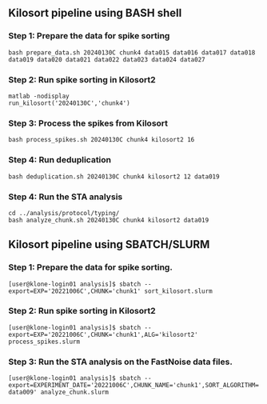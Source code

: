 
## Kilosort pipeline using BASH shell

### Step 1: Prepare the data for spike sorting

```console
bash prepare_data.sh 20240130C chunk4 data015 data016 data017 data018 data019 data020 data021 data022 data023 data024 data027
```

### Step 2: Run spike sorting in Kilosort2

```console
matlab -nodisplay
run_kilosort('20240130C','chunk4')
```

### Step 3: Process the spikes from Kilosort
```console
bash process_spikes.sh 20240130C chunk4 kilosort2 16
```

### Step 4: Run deduplication
```console
bash deduplication.sh 20240130C chunk4 kilosort2 12 data019
```

### Step 4: Run the STA analysis
```console
cd ../analysis/protocol/typing/
bash analyze_chunk.sh 20240130C chunk4 kilosort2 data019
```

## Kilosort pipeline using SBATCH/SLURM

### Step 1: Prepare the data for spike sorting.

```console
[user@klone-login01 analysis]$ sbatch --export=EXP='20221006C',CHUNK='chunk1' sort_kilosort.slurm
```

### Step 2: Run spike sorting in Kilosort2

```console
[user@klone-login01 analysis]$ sbatch --export=EXP='20221006C',CHUNK='chunk1',ALG='kilosort2' process_spikes.slurm
```

### Step 3: Run the STA analysis on the FastNoise data files.

```console
[user@klone-login01 analysis]$ sbatch --export=EXPERIMENT_DATE='20221006C',CHUNK_NAME='chunk1',SORT_ALGORITHM='kilosort2',DATA_FILES='data001 data009' analyze_chunk.slurm
```

